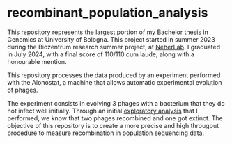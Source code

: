 # recombinant_population_analysis

This repository represents the largest portion of my [Bachelor thesis](/Thesis_Giacomo_Castagnetti.pdf) in Genomics at University of Bologna. This project started in summer 2023 during the Biozentrum research summer project, at [NeherLab](https://neherlab.org/). I graduated in July 2024, with a final score of 110/110 cum laude, along with a honourable mention.

This repository processes the data produced by an experiment performed with the Aionostat, a machine that allows automatic experimental evolution of phages.

The experiment consists in evolving 3 phages with a bacterium that they do not infect well initially. Through an initial [exploratory analysis](https://github.com/kcajj/rec_genome_analysis) that I performed, we know that two phages recombined and one got extinct. The objective of this repository is to create a more precise and high througput procedure to measure recombination in population sequencing data.